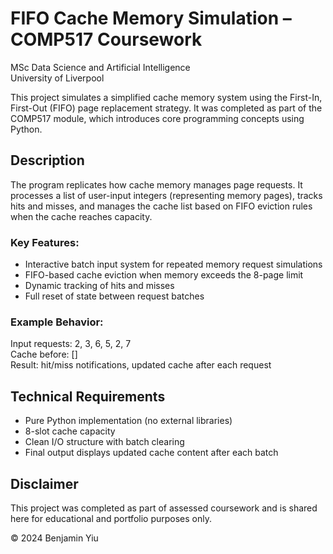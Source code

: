 # FIFO Cache Memory Simulation – COMP517 Coursework  
MSc Data Science and Artificial Intelligence  
University of Liverpool

This project simulates a simplified cache memory system using the First-In, First-Out (FIFO) page replacement strategy. It was completed as part of the COMP517 module, which introduces core programming concepts using Python.

## Description

The program replicates how cache memory manages page requests. It processes a list of user-input integers (representing memory pages), tracks hits and misses, and manages the cache list based on FIFO eviction rules when the cache reaches capacity.

### Key Features:
- Interactive batch input system for repeated memory request simulations
- FIFO-based cache eviction when memory exceeds the 8-page limit
- Dynamic tracking of hits and misses
- Full reset of state between request batches

### Example Behavior:
Input requests: 2, 3, 6, 5, 2, 7  
Cache before: []  
Result: hit/miss notifications, updated cache after each request

## Technical Requirements
- Pure Python implementation (no external libraries)
- 8-slot cache capacity
- Clean I/O structure with batch clearing
- Final output displays updated cache content after each batch

## Disclaimer

This project was completed as part of assessed coursework and is shared here for educational and portfolio purposes only.

© 2024 Benjamin Yiu
